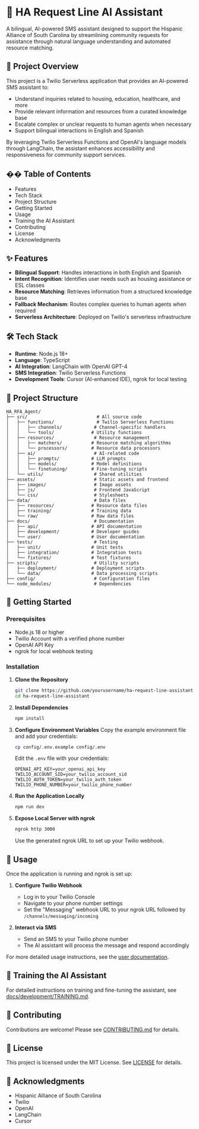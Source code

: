 # 🤖 HA Request Line AI Assistant

A bilingual, AI-powered SMS assistant designed to support the Hispanic Alliance of South Carolina by streamlining community requests for assistance through natural language understanding and automated resource matching.

## 📝 Project Overview

This project is a Twilio Serverless application that provides an AI-powered SMS assistant to:
- Understand inquiries related to housing, education, healthcare, and more
- Provide relevant information and resources from a curated knowledge base
- Escalate complex or unclear requests to human agents when necessary
- Support bilingual interactions in English and Spanish

By leveraging Twilio Serverless Functions and OpenAI's language models through LangChain, the assistant enhances accessibility and responsiveness for community support services.

## �� Table of Contents
- Features
- Tech Stack
- Project Structure
- Getting Started
- Usage
- Training the AI Assistant
- Contributing
- License
- Acknowledgments

## ✨ Features

- **Bilingual Support**: Handles interactions in both English and Spanish
- **Intent Recognition**: Identifies user needs such as housing assistance or ESL classes
- **Resource Matching**: Retrieves information from a structured knowledge base
- **Fallback Mechanism**: Routes complex queries to human agents when required
- **Serverless Architecture**: Deployed on Twilio's serverless infrastructure

## 🛠 Tech Stack

- **Runtime**: Node.js 18+
- **Language**: TypeScript
- **AI Integration**: LangChain with OpenAI GPT-4
- **SMS Integration**: Twilio Serverless Functions
- **Development Tools**: Cursor (AI-enhanced IDE), ngrok for local testing

## 📁 Project Structure

```
HA_RFA_Agent/
├── src/                          # All source code
│   ├── functions/                # Twilio Serverless Functions
│   │   ├── channels/            # Channel-specific handlers
│   │   └── tools/              # Utility functions
│   ├── resources/               # Resource management
│   │   ├── matchers/           # Resource matching algorithms
│   │   └── processors/         # Resource data processors
│   ├── ai/                      # AI-related code
│   │   ├── prompts/            # LLM prompts
│   │   ├── models/             # Model definitions
│   │   └── finetuning/         # Fine-tuning scripts
│   └── utils/                   # Shared utilities
├── assets/                      # Static assets and frontend
│   ├── images/                  # Image assets
│   ├── js/                      # Frontend JavaScript
│   └── css/                     # Stylesheets
├── data/                        # Data files
│   ├── resources/              # Resource data files
│   ├── training/               # Training data
│   └── raw/                    # Raw data files
├── docs/                        # Documentation
│   ├── api/                    # API documentation
│   ├── development/            # Developer guides
│   └── user/                   # User documentation
├── tests/                       # Testing
│   ├── unit/                   # Unit tests
│   ├── integration/            # Integration tests
│   └── fixtures/               # Test fixtures
├── scripts/                     # Utility scripts
│   ├── deployment/             # Deployment scripts
│   └── data/                   # Data processing scripts
├── config/                      # Configuration files
└── node_modules/                # Dependencies
```

## 🚀 Getting Started

### Prerequisites
- Node.js 18 or higher
- Twilio Account with a verified phone number
- OpenAI API Key
- ngrok for local webhook testing

### Installation

1. **Clone the Repository**
   ```bash
   git clone https://github.com/yourusername/ha-request-line-assistant.git
   cd ha-request-line-assistant
   ```

2. **Install Dependencies**
   ```bash
   npm install
   ```

3. **Configure Environment Variables**
   Copy the example environment file and add your credentials:
   ```bash
   cp config/.env.example config/.env
   ```
   
   Edit the `.env` file with your credentials:
   ```
   OPENAI_API_KEY=your_openai_api_key
   TWILIO_ACCOUNT_SID=your_twilio_account_sid
   TWILIO_AUTH_TOKEN=your_twilio_auth_token
   TWILIO_PHONE_NUMBER=your_twilio_phone_number
   ```

4. **Run the Application Locally**
   ```bash
   npm run dev
   ```

5. **Expose Local Server with ngrok**
   ```bash
   ngrok http 3000
   ```
   Use the generated ngrok URL to set up your Twilio webhook.

## 📱 Usage

Once the application is running and ngrok is set up:

1. **Configure Twilio Webhook**
   - Log in to your Twilio Console
   - Navigate to your phone number settings
   - Set the "Messaging" webhook URL to your ngrok URL followed by `/channels/messaging/incoming`

2. **Interact via SMS**
   - Send an SMS to your Twilio phone number
   - The AI assistant will process the message and respond accordingly

For more detailed usage instructions, see the [user documentation](docs/user/).

## 🧠 Training the AI Assistant

For detailed instructions on training and fine-tuning the assistant, see [docs/development/TRAINING.md](docs/development/TRAINING.md).

## 🤝 Contributing

Contributions are welcome! Please see [CONTRIBUTING.md](docs/development/CONTRIBUTING.md) for details.

## 📄 License

This project is licensed under the MIT License. See [LICENSE](docs/LICENSE) for details.

## 🙏 Acknowledgments

- Hispanic Alliance of South Carolina
- Twilio
- OpenAI
- LangChain
- Cursor